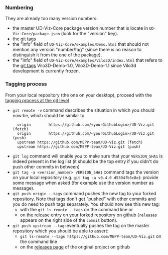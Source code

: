 ### Numbering
They are already too many version numbers:
 - the master UD-Viz-Core package version number that is locate in `UD-Viz-Core/package.json` (look for the "version" key).
 - the [git tags](https://github.com/MEPP-team/UD-Viz/tags)
 - the "info" field of `UD-Viz-Core/examples/Demo.html` that should not mention any version "number/tag" (since there is no reason to distinguish it from the one of the package).
 - the "info" field of `UD-Viz-Core/examples/Vilo3D/index.html` that refers to the [git tags](https://github.com/MEPP-team/UD-Viz/tags) Vilo3D-Demo-1.0, Vilo3D-Demo-1.1 since Vilo3d development is currently frozen.

### Tagging process
From your local repository (the one on your desktop), proceed with the [tagging process at the git level](https://git-scm.com/book/en/v2/Git-Basics-Tagging) 
  - `git remote -v` command describes the situation in which you should now be, which should be similar to
     ```
       origin        https://github.com/<yourGithubLogin>/UD-Viz.git (fetch)
       origin        https://github.com/<yourGithubLogin>/UD-Viz.git (push)
       upstream https://github.com/MEPP-team/UD-Viz.git (fetch)
       upstream https://github.com/MEPP-team/UD-Viz.git (push)
     ```  
  -  `git log` command will enable you to make sure that your `VERSION_SHA1` is indeed present in the log list (it should be the top entry if you didn't do push other commits in between)
  - `git tag -a <version_number> VERSION_SHA1` command tags the version on your local repository (e.g. `git tag -a v0.4.0 d5304fb5c8e`): provide some message when asked (for example use the version number as message).
  -  `git push origin --tags` command pushes the new tag to your forked repository. Note that tags don't get "pushed" with other commits and you do need to push tags separately. You should now see this new tag:
     * with the `git ls-remote --tags` on the command line or
     * on the release entry on your forked repository on github (`releases` appears on the right side of the `commit` button).
  - `git push upstream --tags`eventually pushes the tag on the master repository which you should be able to assert:
     * `git ls-remote --tags https://github.com/MEPP-team/UD-Viz.git` on the command line
     * on the [releases page](https://github.com/MEPP-team/UD-Viz/releases) of the original project on github

